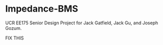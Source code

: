 # Impedance-BMS
UCR EE175 Senior Design Project for Jack Gatfield, Jack Gu, and Joseph Gozum. 

FIX THIS
